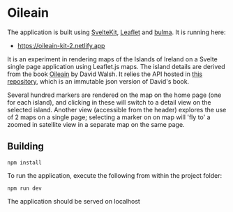 # Oileain

The application is built using [SvelteKit](https://sveltekit.dev/), [Leaflet](https://leafletjs.com/) and [bulma](https://bulma.io/). It is running here:

- <https://oileain-kit-2.netlify.app>

It is an experiment in rendering maps of the Islands of Ireland on a Svelte single page application using Leaflet.js maps. The island details are derived from the book [Oileain](http://www.oileain.org/) by David Walsh. It relies the API hosted in [this repository](https://github.com/edeleastar/oileain-api), which is an immutable json version of David's book.

Several hundred markers are rendered on the map on the home page (one for each island), and clicking in these will switch to a detail view on the selected island. Another view (accessible from the header) explores the use of 2 maps on a single page; selecting a marker on on map will 'fly to' a zoomed in satellite view in a separate map on the same page.

## Building

```
npm install
```

To run the application, execute the following from within the project folder:

```
npm run dev
```

The application should be served on localhost
